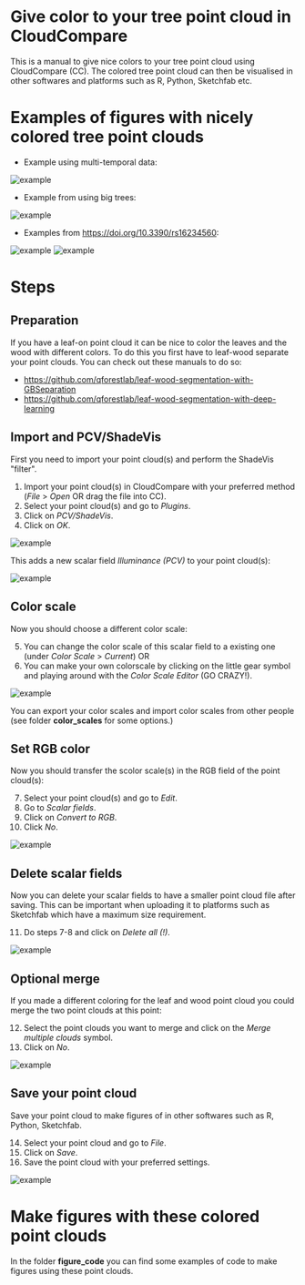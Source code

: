 # Give color to your tree point cloud in CloudCompare

This is a manual to give nice colors to your tree point cloud using CloudCompare (CC). The colored tree point cloud can then be visualised in other softwares and platforms such as R, Python, Sketchfab etc. 

# Examples of figures with nicely colored tree point clouds
* Example using multi-temporal data:

![example](./img/0_example_Louise.gif)

* Example from using big trees:

![example](./img/0_example_Barbara.png)

* Examples from https://doi.org/10.3390/rs16234560:

![example](./img/0_example_Tom-1.png)
![example](./img/0_example_Tom-2.png)

# Steps
## Preparation
If you have a leaf-on point cloud it can be nice to color the leaves and the wood with different colors. To do this you first have to leaf-wood separate your point clouds. You can check out these manuals to do so: 

* https://github.com/qforestlab/leaf-wood-segmentation-with-GBSeparation
* https://github.com/qforestlab/leaf-wood-segmentation-with-deep-learning 

## Import and PCV/ShadeVis
First you need to import your point cloud(s) and perform the ShadeVis "filter". 

1. Import your point cloud(s) in CloudCompare with your preferred method (*File* > *Open* OR drag the file into CC).
2. Select your point cloud(s) and go to *Plugins*.
3. Click on *PCV/ShadeVis*.
4. Click on *OK*.

![example](./img/1_CloudCompare-1.png)

This adds a new scalar field *Illuminance (PCV)* to your point cloud(s):

![example](./img/1_CloudCompare-2.png)

## Color scale
Now you should choose a different color scale: 

5. You can change the color scale of this scalar field to a existing one (under *Color Scale* > *Current*) OR
6. You can make your own colorscale by clicking on the little gear symbol and playing around with the *Color Scale Editor* (GO CRAZY!).

![example](./img/1_CloudCompare-3.png)

You can export your color scales and import color scales from other people (see folder **color_scales** for some options.)

## Set RGB color
Now you should transfer the scolor scale(s) in the RGB field of the point cloud(s):

7. Select your point cloud(s) and go to *Edit*.
8. Go to *Scalar fields*.
9. Click on *Convert to RGB*.
10. Click *No*.

![example](./img/1_CloudCompare-4.png)

## Delete scalar fields
Now you can delete your scalar fields to have a smaller point cloud file after saving. This can be important when uploading it to platforms such as Sketchfab which have a maximum size requirement.

11. Do steps 7-8 and click on *Delete all (!)*.

![example](./img/1_CloudCompare-5.png)

## Optional merge
If you made a different coloring for the leaf and wood point cloud you could merge the two point clouds at this point:

12. Select the point clouds you want to merge and click on the *Merge multiple clouds* symbol. 
13. Click on *No*. 

![example](./img/1_CloudCompare-6.png)

## Save your point cloud
Save your point cloud to make figures of in other softwares such as R, Python, Sketchfab.

14. Select your point cloud and go to *File*. 
15. Click on *Save*.
16. Save the point cloud with your preferred settings.

![example](./img/1_CloudCompare-7.png)

# Make figures with these colored point clouds
In the folder **figure_code** you can find some examples of code to make figures using these point clouds.